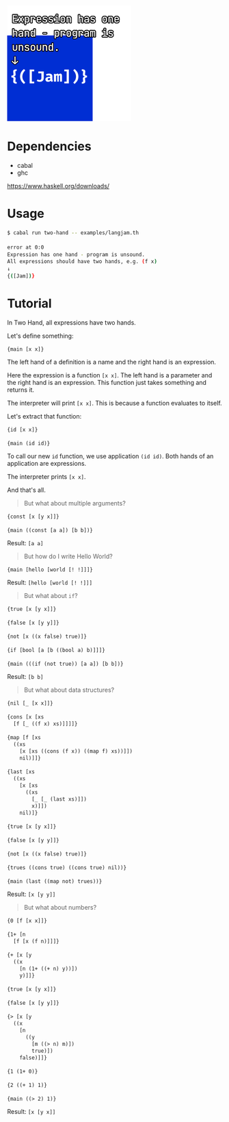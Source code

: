 ![Two Hand logo](two-hand.png)

# Dependencies

- cabal
- ghc

https://www.haskell.org/downloads/

# Usage

```sh
$ cabal run two-hand -- examples/langjam.th

error at 0:0
Expression has one hand - program is unsound.
All expressions should have two hands, e.g. (f x)
↓
{([Jam])}
```

# Tutorial

In Two Hand, all expressions have two hands.

Let's define something:

```
{main [x x]}
```

The left hand of a definition is a name and the right hand is an
expression.

Here the expression is a function `[x x]`. The left hand is a
parameter and the right hand is an expression. This function just
takes something and returns it.

The interpreter will print `[x x]`. This is because a function
evaluates to itself.

Let's extract that function:

```
{id [x x]}

{main (id id)}
```

To call our new `id` function, we use application `(id id)`. Both
hands of an application are expressions.

The interpreter prints `[x x]`.

And that's all.

> But what about multiple arguments?

```
{const [x [y x]]}

{main ((const [a a]) [b b])}
```

Result: `[a a]`

> But how do I write Hello World?

```
{main [hello [world [! !]]]}
```

Result: `[hello [world [! !]]]`

> But what about `if`?

```
{true [x [y x]]}

{false [x [y y]]}

{not [x ((x false) true)]}

{if [bool [a [b ((bool a) b)]]]}

{main (((if (not true)) [a a]) [b b])}
```

Result: `[b b]`

> But what about data structures?

```
{nil [_ [x x]]}

{cons [x [xs
  [f [_ ((f x) xs)]]]]}

{map [f [xs
  ((xs
    [x [xs ((cons (f x)) ((map f) xs))]])
    nil)]]}

{last [xs
  ((xs
    [x [xs
      ((xs
        [_ [_ (last xs)]])
        x)]])
    nil)]}

{true [x [y x]]}

{false [x [y y]]}

{not [x ((x false) true)]}

{trues ((cons true) ((cons true) nil))}

{main (last ((map not) trues))}
```

Result: `[x [y y]]`

> But what about numbers?

```
{0 [f [x x]]}

{1+ [n
  [f [x (f n)]]]}

{+ [x [y
  ((x
    [n (1+ ((+ n) y))])
    y)]]}

{true [x [y x]]}

{false [x [y y]]}

{> [x [y
  ((x
    [n
      ((y
        [m ((> n) m)])
        true)])
    false)]]}

{1 (1+ 0)}

{2 ((+ 1) 1)}

{main ((> 2) 1)}
```

Result: `[x [y x]]`
